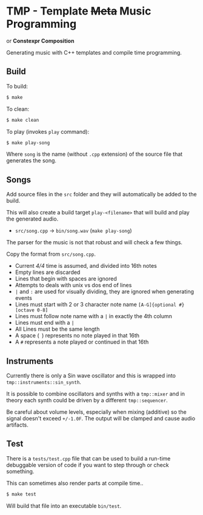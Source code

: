 # TMP - Template ~~Meta~~ Music Programming

or **Constexpr Composition**

Generating music with C++ templates and compile time programming.

## Build

To build:

```sh
$ make
```

To clean:

```sh
$ make clean
```

To play (invokes `play` command):

```sh
$ make play-song
```

Where `song` is the name (without `.cpp` extension) of the source file
that generates the song.

## Songs

Add source files in the `src` folder and they will automatically be
added to the build.

This will also create a build target `play-<filename>` that will build
and play the generated audio.

* `src/song.cpp` -> `bin/song.wav` (`make play-song`)

The parser for the music is not that robust and will check a few things.

Copy the format from `src/song.cpp`.

* Current _4/4_ time is assumed, and divided into 16th notes
* Empty lines are discarded
* Lines that begin with spaces are ignored
* Attempts to deals with unix vs dos end of lines
* `|` and `:` are used for visually dividing, they are ignored when generating
  events
* Lines must start with 2 or 3 character note name `[A-G]{optional #}[octave 0-8]`
* Lines must follow note name with a `|` in exactly the 4th column
* Lines must end with a `|`
* All Lines must be the same length
* A space (` `) represents no note played in that 16th
* A `#` represents a note played or continued in that 16th

## Instruments

Currently there is only a Sin wave oscillator and this is wrapped
into `tmp::instruments::sin_synth`.

It is possible to combine oscillators and synths with a `tmp::mixer`
and in theory each synth could be driven by a different `tmp::sequencer`.

Be careful about volume levels, especially when mixing (additive) so
the signal doesn't exceed `+/-1.0F`. The output will be clamped
and cause audio artifacts.

## Test

There is a `tests/test.cpp` file that can be used to build a run-time
debuggable version of code if you want to step through or check something.

This can sometimes also render parts at compile time..

```sh
$ make test
```

Will build that file into an executable `bin/test`.
